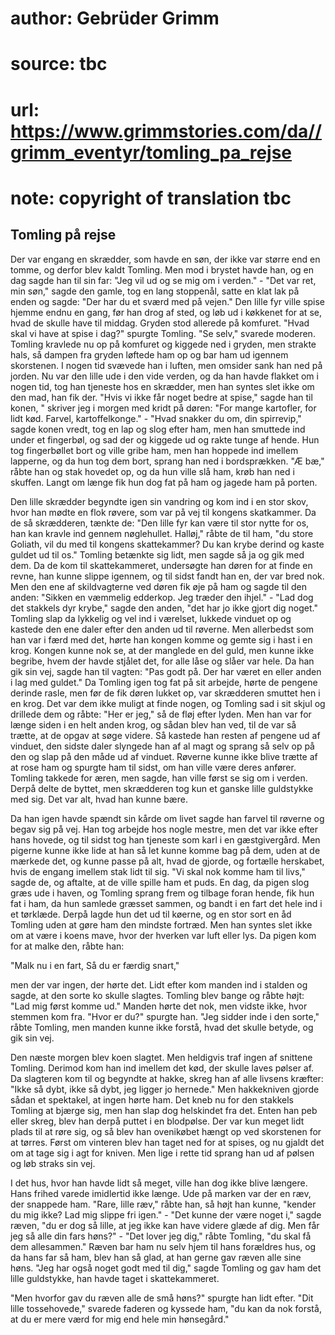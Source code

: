 # author: Gebrüder Grimm
# source: tbc
# url: https://www.grimmstories.com/da//grimm_eventyr/tomling_pa_rejse
# note: copyright of translation tbc

## Tomling på rejse 

Der var engang en skrædder, som havde en søn, der ikke var større end en
tomme, og derfor blev kaldt Tomling. Men mod i brystet havde han, og en
dag sagde han til sin far: "Jeg vil ud og se mig om i verden." - "Det
var ret, min søn," sagde den gamle, tog en lang stoppenål, satte en
klat lak på enden og sagde: "Der har du et sværd med på vejen." Den
lille fyr ville spise hjemme endnu en gang, før han drog af sted, og løb
ud i køkkenet for at se, hvad de skulle have til middag. Gryden stod
allerede på komfuret. "Hvad skal vi have at spise i dag?" spurgte
Tomling. "Se selv," svarede moderen. Tomling kravlede nu op på
komfuret og kiggede ned i gryden, men strakte hals, så dampen fra gryden
løftede ham op og bar ham ud igennem skorstenen. I nogen tid svævede han
i luften, men omsider sank han ned på jorden. Nu var den lille ude i den
vide verden, og da han havde flakket om i nogen tid, tog han tjeneste
hos en skrædder, men han syntes slet ikke om den mad, han fik der.
"Hvis vi ikke får noget bedre at spise," sagde han til konen, "
skriver jeg i morgen med kridt på døren: "For mange kartofler, for lidt
kød. Farvel, kartoffelkonge." - "Hvad snakker du om, din spirrevip,"
sagde konen vredt, tog en lap og slog efter ham, men han smuttede ind
under et fingerbøl, og sad der og kiggede ud og rakte tunge af hende.
Hun tog fingerbøllet bort og ville gribe ham, men han hoppede ind
imellem lapperne, og da hun tog dem bort, sprang han ned i bordsprækken.
"Æ bæ," råbte han og stak hovedet op, og da hun ville slå ham, krøb
han ned i skuffen. Langt om længe fik hun dog fat på ham og jagede ham
på porten.

Den lille skrædder begyndte igen sin vandring og kom ind i en stor skov,
hvor han mødte en flok røvere, som var på vej til kongens skatkammer. Da
de så skrædderen, tænkte de: "Den lille fyr kan være til stor nytte for
os, han kan kravle ind gennem nøglehullet. Halløj," råbte de til ham,
"du store Goliath, vil du med til kongens skattekammer? Du kan krybe
derind og kaste guldet ud til os." Tomling betænkte sig lidt, men sagde
så ja og gik med dem. Da de kom til skattekammeret, undersøgte han døren
for at finde en revne, han kunne slippe igennem, og til sidst fandt han
en, der var bred nok. Men den ene af skildvagterne ved døren fik øje på
ham og sagde til den anden: "Sikken en væmmelig edderkop. Jeg træder
den ihjel." - "Lad dog det stakkels dyr krybe," sagde den anden,
"det har jo ikke gjort dig noget." Tomling slap da lykkelig og vel ind
i værelset, lukkede vinduet op og kastede den ene daler efter den anden
ud til røverne. Men allerbedst som han var i færd med det, hørte han
kongen komme og gemte sig i hast i en krog. Kongen kunne nok se, at der
manglede en del guld, men kunne ikke begribe, hvem der havde stjålet
det, for alle låse og slåer var hele. Da han gik sin vej, sagde han til
vagten: "Pas godt på. Der har været en eller anden i lag med guldet."
Da Tomling igen tog fat på sit arbejde, hørte de pengene derinde rasle,
men før de fik døren lukket op, var skrædderen smuttet hen i en krog.
Det var dem ikke muligt at finde nogen, og Tomling sad i sit skjul og
drillede dem og råbte: "Her er jeg," så de fløj efter lyden. Men han
var for længe siden i en helt anden krog, og sådan blev han ved, til de
var så trætte, at de opgav at søge videre. Så kastede han resten af
pengene ud af vinduet, den sidste daler slyngede han af al magt og
sprang så selv op på den og slap på den måde ud af vinduet. Røverne
kunne ikke blive trætte af at rose ham og spurgte ham til sidst, om han
ville være deres anfører. Tomling takkede for æren, men sagde, han ville
først se sig om i verden. Derpå delte de byttet, men skrædderen tog kun
et ganske lille guldstykke med sig. Det var alt, hvad han kunne bære.

Da han igen havde spændt sin kårde om livet sagde han farvel til røverne
og begav sig på vej. Han tog arbejde hos nogle mestre, men det var ikke
efter hans hovede, og til sidst tog han tjeneste som karl i en
gæstgivergård. Men pigerne kunne ikke lide at han så let kunne komme bag
på dem, uden at de mærkede det, og kunne passe på alt, hvad de gjorde,
og fortælle herskabet, hvis de engang imellem stak lidt til sig. "Vi
skal nok komme ham til livs," sagde de, og aftalte, at de ville spille
ham et puds. En dag, da pigen slog græs ude i haven, og Tomling sprang
frem og tilbage foran hende, fik hun fat i ham, da hun samlede græsset
sammen, og bandt i en fart det hele ind i et tørklæde. Derpå lagde hun
det ud til køerne, og en stor sort en åd Tomling uden at gøre ham den
mindste fortræd. Men han syntes slet ikke om at være i koens mave, hvor
der hverken var luft eller lys. Da pigen kom for at malke den, råbte
han:

"Malk nu i en fart,
Så du er færdig snart,"

men der var ingen, der hørte det. Lidt efter kom manden ind i stalden og
sagde, at den sorte ko skulle slagtes. Tomling blev bange og råbte højt:
"Lad mig først komme ud." Manden hørte det nok, men vidste ikke, hvor
stemmen kom fra. "Hvor er du?" spurgte han. "Jeg sidder inde i den
sorte," råbte Tomling, men manden kunne ikke forstå, hvad det skulle
betyde, og gik sin vej.

Den næste morgen blev koen slagtet. Men heldigvis traf ingen af snittene
Tomling. Derimod kom han ind imellem det kød, der skulle laves pølser
af. Da slagteren kom til og begyndte at hakke, skreg han af alle livsens
kræfter: "Ikke så dybt, ikke så dybt, jeg ligger jo hernede." Men
hakkekniven gjorde sådan et spektakel, at ingen hørte ham. Det kneb nu
for den stakkels Tomling at bjærge sig, men han slap dog helskindet fra
det. Enten han peb eller skreg, blev han derpå puttet i en blodpølse.
Der var kun meget lidt plads til at røre sig, og så blev han ovenikøbet
hængt op ved skorstenen for at tørres. Først om vinteren blev han taget
ned for at spises, og nu gjaldt det om at tage sig i agt for kniven. Men
lige i rette tid sprang han ud af pølsen og løb straks sin vej.

I det hus, hvor han havde lidt så meget, ville han dog ikke blive
længere. Hans frihed varede imidlertid ikke længe. Ude på marken var der
en ræv, der snappede ham. "Rare, lille ræv," råbte han, så højt han
kunne, "kender du mig ikke? Lad mig slippe fri igen." - "Det kunne
der være noget i," sagde ræven, "du er dog så lille, at jeg ikke kan
have videre glæde af dig. Men får jeg så alle din fars høns?" - "Det
lover jeg dig," råbte Tomling, "du skal få dem allesammen." Ræven bar
ham nu selv hjem til hans forældres hus, og da hans far så ham, blev han
så glad, at han gerne gav ræven alle sine høns. "Jeg har også noget
godt med til dig," sagde Tomling og gav ham det lille guldstykke, han
havde taget i skattekammeret.

"Men hvorfor gav du ræven alle de små høns?" spurgte han lidt efter.
"Dit lille tossehovede," svarede faderen og kyssede ham, "du kan da
nok forstå, at du er mere værd for mig end hele min hønsegård."
